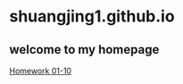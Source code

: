 # shuangjing1.github.io
<!DOCTYPE html>
<html>
    <head>
        <meta charset="utf-8"/>
    </head>
    <body>
      <h2>welcome to my homepage</h2>
      <a href="https://shuangjing1.github.io/homework/01-10/">Homework 01-10</a>
    </body>
</html>
